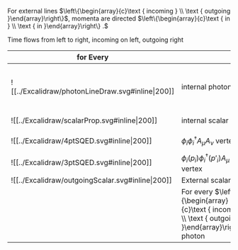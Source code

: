 For external lines $\left\{\begin{array}{c}\text { incoming } \\ \text { outgoing }\end{array}\right\}$, momenta are directed $\left\{\begin{array}{c}\text { in } \\ \text { in }\end{array}\right\} .$

Time flows from left to right, incoming on left, outgoing right



| for Every                           |                                                                                                       | write                                                                                                                                                                |           |
| ----------------------------------- | ----------------------------------------------------------------------------------------------------- | -------------------------------------------------------------------------------------------------------------------------------------------------------------------- | --------- |
| ![[../Excalidraw/photonLineDraw.svg#inline\|200]] | internal photon line                                                                                  | $\tilde{D}^{\mu \nu}_\xi(k)=\frac{-\iunit}{k^{2}+\iunit \varepsilon}\left[g_{\mu \nu}-(1-\xi) \frac{k_{\mu} k_{\nu}}{k^{2}}\right]$                                  |           |
| ![[../Excalidraw/scalarProp.svg#inline\|200]]     | internal scalar                                                                                       | $\tilde{\Delta}_F(q^2)=\frac{\iunit}{p^{2}-m^{2}+\iunit \varepsilon}$                                                                                                |           |
|       ![[../Excalidraw/4ptSQED.svg#inline\|200]]                            | $\phi_i \phi_i^\dagger A_\mu A_\nu$  vertex                                                           | $2 \iunit q_i^2\,e^2\,\eta^{\mu \nu}$                                                                                                                                |           |
|                    ![[../Excalidraw/3ptSQED.svg#inline\|200]]                 | $\phi_i(p_i) \phi_i^\dagger(p'_i) A_\mu$ vertex                                                       | $\iunit e\,q_i\,(p_i^\mu-p_i^{\prime\mu})$                                                                                                                           |           |
|               ![[../Excalidraw/outgoingScalar.svg#inline\|200]]                      | External scalar                                                                                       | $\times 1$                                                                                                                                                           |           |
|                                     | For every $\left\{\begin{array}{c}\text { incoming } \\ \text { outgoing }\end{array}\right\}$ photon | $\left\{\begin{array}{c}\varepsilon_{\mu} \\ \varepsilon_{\mu}^{* \prime}\end{array}\right\}$, with $\varepsilon \cdot k=0, \varepsilon^{\prime} \cdot k^{\prime}=0$ | $\times $ |

